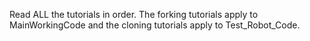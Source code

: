 Read ALL the tutorials in order.  The forking tutorials apply to MainWorkingCode and the cloning tutorials apply to Test_Robot_Code.